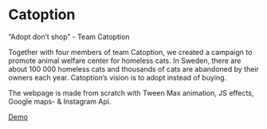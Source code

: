 # Catoption

“Adopt don’t shop” - Team Catoption

Together with four members of team Catoption, we created a campaign to promote animal welfare center for homeless cats. In Sweden, there are about 100 000 homeless cats and thousands of cats are abandoned by their owners each year. Catoption’s vision is to adopt instead of buying. 

The webpage is made from scratch with Tween Max animation, JS effects, Google maps- & Instagram Api. 

<a href="https://annakilstrom.nu/catoption/">Demo</a>
